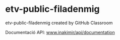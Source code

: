 # etv-public-filadenmig
etv-public-filadenmig created by GitHub Classroom

Documentació API: www.inakimir/api/documentation
